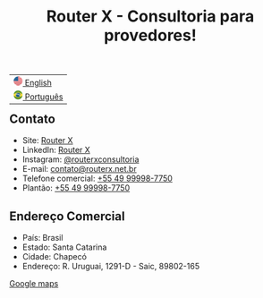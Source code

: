 <div align="center" ><h1>Router X - Consultoria para provedores!<h1></div>
  
<table align="right">
 <tr><td><a href="https://github.com/Router-X/.github/blob/main/profile/README.md"><img src="https://github.com/Router-X/.github/blob/main/profile/us_flag.png" alt="en" width="17px"> English</a></td></tr>
 <tr><td><a href="https://github.com/Router-X/.github/blob/main/profile/README-pt-BR.md"><img src="https://github.com/Router-X/.github/blob/main/profile/br_flag.png" alt="pt" width="17px"> Português</a></td></tr>
</table>

<h2>Contato</h2>

- Site: [Router X](https://routerx.net.br/)
- LinkedIn: [Router X](https://www.linkedin.com/company/router-x/mycompany/)
- Instagram: [@routerxconsultoria](https://www.instagram.com/routerxconsultoria/)
- E-mail: [contato@routerx.net.br](mailto:contato@routerx.net.br)
- Telefone comercial: [+55 49 99998-7750](https://api.whatsapp.com/send?1=pt_BR&phone=5549999987750)
- Plantão: [+55 49 99998-7750](https://api.whatsapp.com/send?1=pt_BR&phone=5549999987750)

<h2>Endereço Comercial</h2>

- País: Brasil
- Estado: Santa Catarina
- Cidade: Chapecó
- Endereço: R. Uruguai, 1291-D - Saic, 89802-165

[Google maps](https://www.google.com/maps/place/Centro+Comercial+Antonio+Andreis/@-27.1106764,-52.6268769,18z/data=!4m6!3m5!1s0x94e4b5a2edf4c9d7:0xc6f86bde9245a7ee!8m2!3d-27.1108562!4d-52.6259609!16s%2Fg%2F11lcbj_3l9?entry=ttu)
